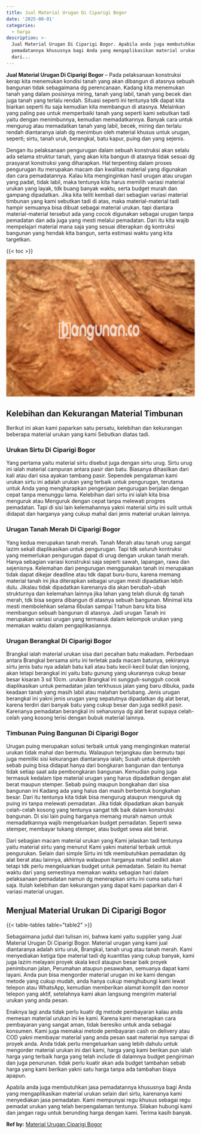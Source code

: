 ```yaml
---
title: Jual Material Urugan Di Ciparigi Bogor
date: '2025-08-01'
categories:
  - harga
description: >-
  Jual Material Urugan Di Ciparigi Bogor. Apabila anda juga membutuhkan jasa
  pemadatannya khususnya bagi Anda yang mengaplikasikan material urukan selain
  dari...
---
```


**Jual Material Urugan Di Ciparigi Bogor** – Pada pelaksanaan konstruksi kerap kita menemukan kondisi tanah yang akan dibangun di atasnya sebuah bangunan tidak sebagaimana dg perencanaan. Kadang kita menemukan tanah yang dalam posisinya miring, tanah yang labil, tanah yang becek dan juga tanah yang terlalu rendah. Situasi seperti ini tentunya tdk dapat kita biarkan seperti itu saja kemudian kita membangun di atasnya. Melainkan yang paling pas untuk memperbaiki tanah yang seperti kami sebutkan tadi yaitu dengan menimbunnya, kemudian memadatkannya. Banyak cara untuk mengurug atau memadatkan tanah yang labil, becek, miring dan terlalu rendah diantaranya ialah dg menimbun oleh material khusus untuk urugan, seperti; sirtu, tanah uruk, berangkal, batu kapur, puing dan yang sejenis.

Dengan itu pelaksanaan pengurugan dalam sebuah konstruksi akan selalu ada selama struktur tanah, yang akan kita bangun di atasnya tidak sesuai dg prasyarat konstruksi yang diharapkan. Hal terpenting dalam proses pengurugan itu merupakan macam dan kwalitas material yang digunakan dan cara pemadatannya. Kalau kita menginginkan hasil urugan atau urugan yang padat, tidak labil, maka tentunya kita harus memilih variasi material urukan yang layak, tdk buang banyak waktu, serta budget murah dan gampang dipadatkan. Jika kita teliti kembali dari sebagian variasi material timbunan yang kami sebutkan tadi di atas, maka material-material tadi hampir semuanya bisa dibuat sebagai material urukan. tapi diantara material-material tersebut ada yang cocok digunakan sebagai urugan tanpa pemadatan dan ada juga yang mesti melalui pemadatan. Dari itu kita wajib mempelajari material mana saja yang sesuai diterapkan dg kontruksi bangunan yang hendak kita bangun, serta estimasi waktu yang kita targetkan.

{{< toc >}}

![Jual Material Urugan Di Ciparigi Bogor](/images/jual-urugan-30.png)

## Kelebihan dan Kekurangan Material Timbunan

Berikut ini akan kami paparkan satu persatu, kelebihan dan kekurangan beberapa material urukan yang kami Sebutkan diatas tadi.

### Urukan Sirtu Di Ciparigi Bogor

Yang pertama yaitu material sirtu disebut juga dengan sirtu urug. Sirtu urug ini ialah material campuran antara pasir dan batu. Biasanya dihasilkan dari kali atau dari sisa ayakan tambang pasir. Sependek pengalaman kami urukan sirtu ini adalah urukan yang terbaik untuk pengurugan, terutama untuk Anda yang mengharapkan pengerjaan pengurugan berjalan dengan cepat tanpa menunggu lama. Kelebihan dari sirtu ini ialah kita bisa menguruk atau Menguruk dengan cepat tanpa melewati progres pemadatan. Tapi di sisi lain kelemahannya yakni material sirtu ini sulit untuk didapat dan harganya yang cukup mahal dari jenis material urukan lainnya.

### Urugan Tanah Merah Di Ciparigi Bogor

Yang kedua merupakan tanah merah. Tanah Merah atau tanah urug sangat lazim sekali diaplikasikan untuk pengurugan. Tapi tdk seluruh kontruksi yang memerlukan pengurugan dapat di urug dengan urukan tanah merah. Hanya sebagian variasi konstruksi saja seperti sawah, lapangan, rawa dan sejenisnya. Kelemahan dari pengurugan menggunakan tanah ini merupakan tidak dapat dikejar deadline atau tdk dapat buru-buru, karena memang material tanah ini jika diterapkan sebagai urugan mesti dipadatkan lebih dulu. Jikalau tidak dipadatkan karenanya dia akan berubah-ubah strukturnya dan kelemahan lainnya jika lahan yang telah diuruk dg tanah merah, tdk bisa segera dibangun di atasnya sebuah bangunan. Minimal kita mesti membolehkan selama 6bulan sampai 1 tahun baru kita bisa membangun sebuah bangunan di atasnya. Jadi urugan Tanah ini merupakan variasi urugan yang termasuk dalam kelompok urukan yang memakan waktu dalam pengaplikasiannya.

### Urugan Berangkal Di Ciparigi Bogor

Brangkal ialah material urukan sisa dari pecahan batu makadam. Perbedaan antara Brangkal bersama sirtu ini terletak pada macam batunya, sekiranya sirtu jenis batu nya adalah batu kali atau batu kecil-kecil bulat dan lonjong, akan tetapi berangkal ini yaitu batu gunung yang ukurannya cukup besar besar kisaran 3 sd 10cm. urukan Brangkal ini sungguh-sungguh cocok diaplikasikan untuk pemadatan jalan terkhusus jalan yang baru dibuka, pada keadaan tanah yang masih labil atau malahan berlubang. Jenis urugan berangkal ini yakni jenis urugan yang sepatutnya dipadatkan dg alat berat, karena terdiri dari banyak batu yang cukup besar dan juga sedikit pasir. Karenanya pemadatan berangkal ini seharusnya dg alat berat supaya celah-celah yang kosong terisi dengan bubuk material lainnya.

### Timbunan Puing Bangunan Di Ciparigi Bogor

Urugan puing merupakan solusi terbaik untuk yang menginginkan material urukan tidak mahal dan bermutu. Walaupun terjangkau dan bermutu tapi juga memiliki sisi kekurangan diantaranya ialah; Susah untuk diperoleh sebab puing bisa didapat hanya dari bongkaran bangunan dan tentunya tidak setiap saat ada pembongkaran bangunan. Kemudian puing juga termasuk kedalam tipe material urugan yang harus dipadatkan dengan alat berat maupun stemper. Sebab puing maupun bongkahan dari sisa bangunan ini Kadang ada yang halus dan masih berbentuk bongkahan besar. Dari itu tentunya kita tidak bisa mengurug ataupun menguruk dg puing ini tanpa melewati pemadatan. Jika tidak dipadatkan akan banyak celah-celah kosong yang tentunya sangat tdk baik dalam konstruksi bangunan. Di sisi lain puing harganya memang murah namun untuk memadatkannya wajib mengeluarkan budget pemadatan. Seperti sewa stemper, membayar tukang stemper, atau budget sewa alat berat.

Dari sebagian macam material urukan yang Kami jelaskan tadi tentunya yaitu material sirtu yang menurut Kami yakni material terbaik untuk pengurukan. Selain dari simple Sirtu ini tdk membutuhkan pemadatan dg alat berat atau lainnya, akhirnya walaupun harganya mahal sedikit akan tetapi tdk perlu mengeluarkan budget untuk pemadatan. Selain itu hemat waktu dari yang semestinya memakan waktu sebagian hari dalam pelaksanaan pemadatan namun dg menerapkan sirtu ini cuma satu hari saja. Itulah kelebihan dan kekurangan yang dapat kami paparkan dari 4 variasi material urugan.

## Menjual Material Urukan Di Ciparigi Bogor

{{< table-tables table="table2" >}}

Sebagaimana judul dari tulisan ini, bahwa kami yaitu supplier yang Jual Material Urugan Di Ciparigi Bogor. Material urugan yang kami jual diantaranya adalah sirtu uruk, Brangkal, tanah urug atau tanah merah. Kami menyediakan ketiga tipe material tadi dg kuantitas yang cukup banyak, kami juga lazim melayani proyek skala kecil ataupun besar baik proyek penimbunan jalan, Perumahan ataupun pesawahan, semuanya dapat kami layani. Anda pun bisa mengorder material urugan ini ke kami dengan metode yang cukup mudah, anda hanya cukup menghubungi kami lewat telepon atau WhatsApp, kemudian memberikan alamat komplit dan nomor telepon yang aktif, setelahnya kami akan langsung mengirim material urukan yang anda pesan.

Enaknya lagi anda tidak perlu kuatir dg metode pembayaran kalau anda memesan material urukan ini ke kami. Karena kami menerapkan cara pembayaran yang sangat aman, tidak beresiko untuk anda sebagai konsumen. Kami juga memakai metode pembayaran cash on delivery atau COD yakni membayar material yang anda pesan saat material nya sampai di proyek anda. Anda tidak perlu mengeluarkan uang lebih dahulu untuk mengorder material urukan ini dari kami, harga yang kami berikan pun ialah harga yang terbaik harga yang telah include di dalamnya budget pengiriman dan juga penurunan. tidak perlu kuatir akan ada budget tambahan sebab harga yang kami berikan yakni satu harga tanpa ada tambahan biaya apapun.

Apabila anda juga membutuhkan jasa pemadatannya khususnya bagi Anda yang mengaplikasikan material urukan selain dari sirtu, karenanya kami menyediakan jasa pemadatan. Kami mempunyai regu khusus sebagai regu pemadat urukan yang telah berpengalaman tentunya. Silakan hubungi kami dan jangan ragu untuk berunding harga dengan kami. Terima kasih banyak.

**Ref by:** [Material Urugan Ciparigi Bogor](https://id.wikipedia.org/wiki/Material)
